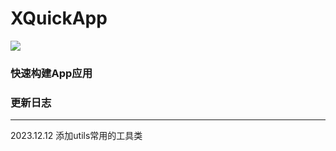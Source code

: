 # XQuickApp

[![](https://jitpack.io/v/LiLiTaBaBa/XQuickApp.svg)](https://jitpack.io/#LiLiTaBaBa/XQuickApp)

### 快速构建App应用  

### 更新日志
---------------------------------------------------------------------------
2023.12.12
添加utils常用的工具类
